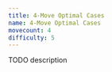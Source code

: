 ```yaml
---
title: 4-Move Optimal Cases
name: 4-Move Optimal Cases
movecount: 4
difficulty: 5
---
```


TODO description
